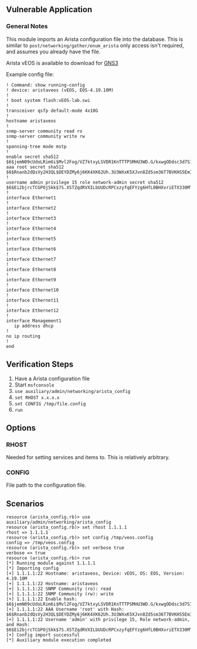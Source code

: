 ## Vulnerable Application

### General Notes

This module imports an Arista configuration file into the database.
This is similar to `post/networking/gather/enum_arista` only access isn't required,
and assumes you already have the file.

Arista vEOS is available to download for [GNS3](https://www.gns3.com/marketplace/featured/arista-veos)

Example config file:

```
! Command: show running-config
! device: aristaveos (vEOS, EOS-4.19.10M)
!
! boot system flash:vEOS-lab.swi
!
transceiver qsfp default-mode 4x10G
!
hostname aristaveos
!
snmp-server community read ro
snmp-server community write rw
!
spanning-tree mode mstp
!
enable secret sha512 $6$jemN09cUdoLRim6i$Mvl2Fog/VZ7ktxyLSVDR1KnTTTPSMHU3WD.G/kxwgODdsc3d7S1aSNJX/DJmQI3nyrYnEw4lsmoKPGClFJ9hH1
aaa root secret sha512 $6$Rnanb2dQsVy2H3QL$DEYDZMy6j6KK4XK62Uh.3U3WXxK5XJvn8Zd5sm36T7BVKHS5EmIcQV.EN1X1P1ZO099S0lkxpvEGzA9yK5PQF.
!
username admin privilege 15 role network-admin secret sha512 $6$Ei2bjrcTCGPOjSkk$7S.XSTZqdRVXILbUUDcRPCxzyfqEFYzg6HfL0BHXvriETX330MT.KObHLkGx7n9XZRVWBr68ZsKfvzvxYCvj61
!
interface Ethernet1
!
interface Ethernet2
!
interface Ethernet3
!
interface Ethernet4
!
interface Ethernet5
!
interface Ethernet6
!
interface Ethernet7
!
interface Ethernet8
!
interface Ethernet9
!
interface Ethernet10
!
interface Ethernet11
!
interface Ethernet12
!
interface Management1
   ip address dhcp
!
no ip routing
!
end
```

## Verification Steps

1. Have a Arista configuration file
2. Start `msfconsole`
3. `use auxiliary/admin/networking/arista_config`
4. `set RHOST x.x.x.x`
5. `set CONFIG /tmp/file.config`
6. `run`

## Options

### RHOST

Needed for setting services and items to.  This is relatively arbitrary.

### CONFIG

File path to the configuration file.

## Scenarios

```
resource (arista_config.rb)> use auxiliary/admin/networking/arista_config
resource (arista_config.rb)> set rhost 1.1.1.1
rhost => 1.1.1.1
resource (arista_config.rb)> set config /tmp/veos.config
config => /tmp/veos.config
resource (arista_config.rb)> set verbose true
verbose => true
resource (arista_config.rb)> run
[*] Running module against 1.1.1.1
[*] Importing config
[+] 1.1.1.1:22 Hostname: aristaveos, Device: vEOS, OS: EOS, Version: 4.19.10M
[+] 1.1.1.1:22 Hostname: aristaveos
[+] 1.1.1.1:22 SNMP Community (ro): read
[+] 1.1.1.1:22 SNMP Community (rw): write
[+] 1.1.1.1:22 Enable hash: $6$jemN09cUdoLRim6i$Mvl2Fog/VZ7ktxyLSVDR1KnTTTPSMHU3WD.G/kxwgODdsc3d7S1aSNJX/DJmQI3nyrYnEw4lsmoKPGClFJ9hH1
[+] 1.1.1.1:22 AAA Username 'root' with Hash: $6$Rnanb2dQsVy2H3QL$DEYDZMy6j6KK4XK62Uh.3U3WXxK5XJvn8Zd5sm36T7BVKHS5EmIcQV.EN1X1P1ZO099S0lkxpvEGzA9yK5PQF.
[+] 1.1.1.1:22 Username 'admin' with privilege 15, Role network-admin, and Hash: $6$Ei2bjrcTCGPOjSkk$7S.XSTZqdRVXILbUUDcRPCxzyfqEFYzg6HfL0BHXvriETX330MT.KObHLkGx7n9XZRVWBr68ZsKfvzvxYCvj61
[+] Config import successful
[*] Auxiliary module execution completed
```



